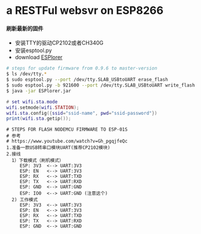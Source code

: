 # a RESTFul websvr on ESP8266 

#### 刷新最新的固件

  * 安装TTY的驱动CP2102或者CH340G
  * 安装esptool.py
  * download [ESPlorer](https://esp8266.ru/esplorer/)

```bash
# steps for update firmware from 0.9.6 to master-version
$ ls /dev/tty.*
$ sudo esptool.py --port /dev/tty.SLAB_USBtoUART erase_flash
$ sudo esptool.py -b 921600 --port /dev/tty.SLAB_USBtoUART write_flash -fm dio 0x00000 nodemcu-master-10-modules-2018-04-02-12-46-35-float.bin 
$ java -jar ESPlorer.jar
```

```lua
# set wifi.sta.mode
wifi.setmode(wifi.STATION);
wifi.sta.config({ssid="ssid-name", pwd="ssid-password"})
print(wifi.sta.getip());
```

```
# STEPS FOR FLASH NODEMCU FIRMWARE TO ESP-01S
# 参考
# https://www.youtube.com/watch?v=Gh_pgqjfeQc
1.准备一款USB转串口模块UART(推荐CP2102模块)
2.接线
  1）下载模式（刷机模式）
     ESP: 3V3  <--> UART:3V3
     ESP: EN   <--> UART:3V3
     ESP: RX   <--> UART:TXD
     ESP: TX   <--> UART:RXD
     ESP: GND  <--> UART:GND
     ESP: IO0  <--> UART:GND (注意这个)
  2) 工作模式
     ESP: 3V3  <--> UART:3V3
     ESP: EN   <--> UART:3V3
     ESP: RX   <--> UART:TXD
     ESP: TX   <--> UART:RXD
     ESP: GND  <--> UART:GND

```
